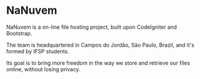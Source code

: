 NaNuvem
=======

NaNuvem is a on-line file hosting project, built upon CodeIgniter and Bootstrap.

The team is headquartered in Campos do Jordão, São Paulo, Brazil, and it's formed by IFSP students.

Its goal is to bring more freedom in the way we store and retrieve our files online, without losing privacy.
